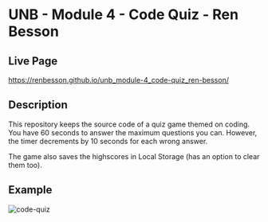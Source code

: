 # UNB - Module 4 - Code Quiz - Ren Besson

## Live Page
https://renbesson.github.io/unb_module-4_code-quiz_ren-besson/


## Description
This repository keeps the source code of a quiz game themed on coding. You have 60 seconds to answer the maximum questions you can. However, the timer decrements by 10 seconds for each wrong answer.

The game also saves the highscores in Local Storage (has an option to clear them too).

## Example

![code-quiz](https://user-images.githubusercontent.com/46001916/202612436-b6c477cf-8a13-4a9b-9bfa-a1c89b234ee0.gif)
